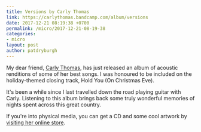 ```yaml
---
title: Versions by Carly Thomas
link: https://carlythomas.bandcamp.com/album/versions
date: 2017-12-21 08:19:38 +0700
permalink: /micro/2017-12-21-08-19-38
categories:
- micro
layout: post
author: patdryburgh
---
```


My dear friend, [Carly Thomas](http://carlythomas.com), has just released an album of acoustic renditions of some of her best songs. I was honoured to be included on the holiday-themed closing track, Hold You (On Christmas Eve).

It's been a while since I last travelled down the road playing guitar with Carly. Listening to this album brings back some truly wonderful memories of nights spent across this great country.

If you're into physical media, you can get a CD and some cool artwork by [visiting her online store](http://carlythomas.bigcartel.com/).